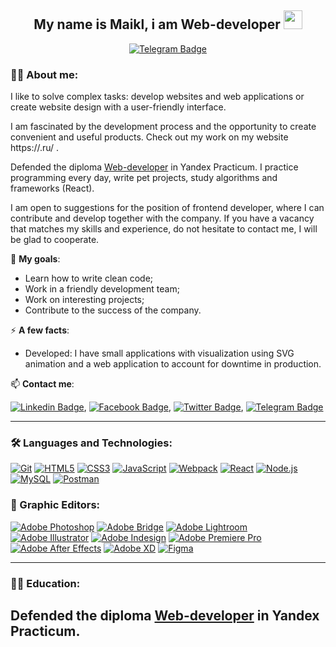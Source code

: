 <h2 align="center">My name is Maikl, i am Web-developer <img src="https://media.giphy.com/media/WUlplcMpOCEmTGBtBW/giphy.gif" width="30"></h2>

<p align="center">
<!--<a href="https://www.linkedin.com/in/maikl-shalygin-a116a196/"><img src="https://img.shields.io/badge/LinkedIn-blue?style=for-the-badge&logo=linkedin&logoColor=white" alt="LinkedIn Badge"></a>
<a href="https://www.facebook.com//"><img src="https://img.shields.io/badge/Facebook-blue?style=for-the-badge&logo=facebook&logoColor=white" alt="Facebook Badge"></a>
<a href="https://twitter.com/"><img src="https://img.shields.io/badge/Twitter-blue?style=for-the-badge&logo=twitter&logoColor=white" alt="Twitter Badge"></a>-->
<a href="https://t.me/Mikhail_80_bear"><img src="https://img.shields.io/badge/Telegram-blue?style=for-the-badge&logo=telegram&logoColor=white" alt="Telegram Badge"></a>
</p>


### 👩‍💻 About me:

I like to solve complex tasks: develop websites and web applications or create website design with a user-friendly interface.

I am fascinated by the development process and the opportunity to create convenient and useful products. Check out my work on my website https://.ru/ .

Defended the diploma [Web-developer](https://practicum.yandex.ru/web/) in Yandex Practicum. I practice programming every day, write pet projects, study algorithms and frameworks (React).

I am open to suggestions for the position of frontend developer, where I can contribute and develop together with the company. If you have a vacancy that matches my skills and experience, do not hesitate to contact me, I will be glad to cooperate.

🎯 **My goals**:
- Learn how to write clean code;
- Work in a friendly development team;
- Work on interesting projects;
- Contribute to the success of the company.

⚡ **A few facts**:

- Developed: 
  I have small applications with visualization using SVG animation and a web application to account for downtime in production.
  
📫 **Contact me**: 

[![Linkedin Badge](https://img.shields.io/badge/-LinkedIn-blue?style=flat&logo=Linkedin&logoColor=white)](https://www.linkedin.com/in/maikl-shalygin-a116a196/), [![Facebook Badge](https://img.shields.io/badge/-Facebook-blue?style=flat&logo=Facebook&logoColor=white)](https://www.facebook.com//), [![Twitter Badge](https://img.shields.io/badge/-Twitter-blue?style=flat&logo=Twitter&logoColor=white)](https://twitter.com/), [![Telegram Badge](https://img.shields.io/badge/-Telegram-blue?style=flat&logo=Telegram&logoColor=white)](https://t.me/Mikhail_80_bear)
  
---

### 🛠 Languages and Technologies:
[![Git](https://user-images.githubusercontent.com/86494748/128634186-d1b69fc3-322b-4344-89d0-615670eaaa93.png)](https://git-scm.com/)
[![HTML5](https://user-images.githubusercontent.com/86494748/128634189-e6ded326-aeb9-4f8d-8508-f0fcd7f1d891.png)](https://html5book.ru/html-html5/)
[![CSS3](https://user-images.githubusercontent.com/86494748/128634188-71178ce2-89cf-4283-9f5a-87ff5d3b4854.png)](https://html5book.ru/css-css3/)
[![JavaScript](https://user-images.githubusercontent.com/86494748/148681759-aea31033-3b1c-4687-a0e7-e5faeb06bf50.png)](https://262.ecma-international.org/)
[![Webpack](https://user-images.githubusercontent.com/86494748/148681761-05344a41-60b5-4018-a977-90b31df5fcdc.png)](https://webpack.js.org/)
[![React](https://user-images.githubusercontent.com/86494748/148681760-b140d3e8-7e61-4bfd-9266-b1f72523fe32.png)](https://ru.reactjs.org/)
[![Node.js](https://user-images.githubusercontent.com/86494748/158791550-15622b7d-b568-4c49-8bdd-b6732cb2869b.png)](https://nodejs.org/en/)
[![MySQL](https://user-images.githubusercontent.com/86494748/158791546-6d748ca6-1332-4ffd-8ec2-d5c836fc80b1.png)](https://www.mysql.com/)
[![Postman](https://user-images.githubusercontent.com/86494748/158792069-56bb7fa3-5612-494f-82c1-7f30a5b9ba01.png)](https://www.postman.com/)



### 🎨 Graphic Editors:
[![Adobe Photoshop](https://user-images.githubusercontent.com/86494748/128635710-d46970f1-a171-461d-acd8-f4d8aa5c01e8.png)](https://www.adobe.com/ru/products/photoshop.html)
[![Adobe Bridge](https://user-images.githubusercontent.com/86494748/128635702-771f0b4f-95df-4203-ba4f-9d188eef32f8.png)](https://www.adobe.com/ru/products/bridge.html)
[![Adobe Lightroom](https://user-images.githubusercontent.com/86494748/128635705-23fafa8b-d302-40f7-8853-54105cdd6842.png)](https://www.adobe.com/ru/products/photoshop-lightroom.html)
[![Adobe Illustrator](https://user-images.githubusercontent.com/86494748/128635707-2d15d442-e4bc-48c9-b657-6ff223d3fe37.png)](https://www.adobe.com/ru/products/illustrator.html)
[![Adobe Indesign](https://user-images.githubusercontent.com/86494748/128635708-74769ad9-bc27-45a6-9f39-b122718ea2fc.png)](https://www.adobe.com/ru/products/indesign.html)
[![Adobe Premiere Pro](https://user-images.githubusercontent.com/86494748/128635709-d0bc6621-8efb-41ec-b363-91e73a85d1ab.png)](https://www.adobe.com/ru/products/premiere.html)
[![Adobe After Effects](https://user-images.githubusercontent.com/86494748/128635706-e282caad-9484-4245-bc5c-16a2cfcfe3e8.png)](https://www.adobe.com/ru/products/aftereffects.html)
[![Adobe XD](https://user-images.githubusercontent.com/86494748/128685319-41947758-4068-42c4-af18-e026adeaee0e.png)](https://www.adobe.com/ru/products/xd.html)
[![Figma](https://user-images.githubusercontent.com/86494748/148681763-cc9b76df-7a91-4908-84bb-7da19b860c74.png)](https://www.figma.com/)

---

### 👨‍🎓 Education:
Defended the diploma [Web-developer](https://practicum.yandex.ru/web/) in Yandex Practicum.
---

